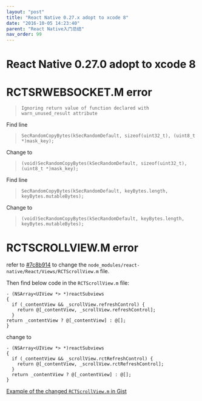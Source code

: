 ```yaml
---
layout: "post"
title: "React Native 0.27.x adopt to xcode 8"
date: "2016-10-05 14:23:40"
parent: "React Native入门总结"
nav_order: 99
---
```


React Native 0.27.0 adopt to xcode 8
====

# RCTSRWEBSOCKET.M error

> `Ignoring return value of function declared with warn_unused_result attribute`

Find line

> `SecRandomCopyBytes(kSecRandomDefault, sizeof(uint32_t), (uint8_t *)mask_key);`

Change to

> `(void)SecRandomCopyBytes(kSecRandomDefault, sizeof(uint32_t), (uint8_t *)mask_key);`


Find line

> `SecRandomCopyBytes(kSecRandomDefault, keyBytes.length, keyBytes.mutableBytes);`

Change to

> `(void)SecRandomCopyBytes(kSecRandomDefault, keyBytes.length, keyBytes.mutableBytes);`


# RCTSCROLLVIEW.M error

refer to [#7c8b914](https://github.com/facebook/react-native/commit/7c8b91442b3547cf94c752f234210bef0848c00a) to change the `node_modules/react-native/React/Views/RCTScrollView.m` file.

Then find below code in the `RCTScrollView.m` file:

```
- (NSArray<UIView *> *)reactSubviews
{
  if (_contentView && _scrollView.refreshControl) {
    return @[_contentView, _scrollView.refreshControl];
  }
return _contentView ? @[_contentView] : @[];
}
```

change to

```
- (NSArray<UIView *> *)reactSubviews
{
  if (_contentView && _scrollView.rctRefreshControl) {
    return @[_contentView, _scrollView.rctRefreshControl];
  }
  return _contentView ? @[_contentView] : @[];
}
```

[Example of the changed `RCTScrollView.m` in Gist](https://gist.github.com/yanqiw/5478681bb8eb1a7037f7a5b904a83f5e)
